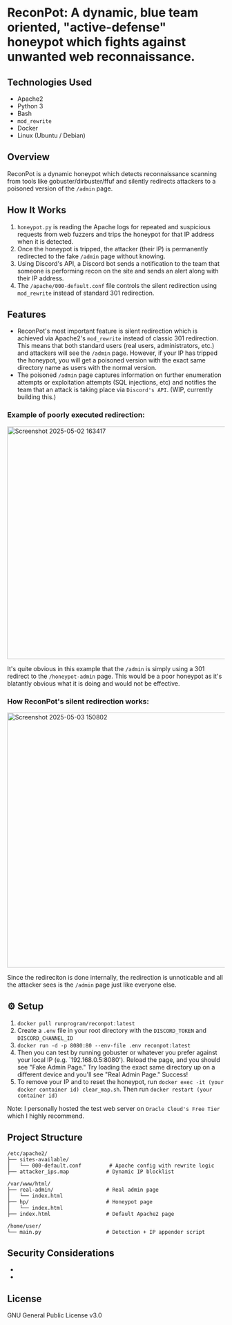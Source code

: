 # ReconPot: A dynamic, blue team oriented, "active-defense" honeypot which fights against unwanted web reconnaissance.

## Technologies Used
- Apache2
- Python 3
- Bash
- `mod_rewrite`
- Docker
- Linux (Ubuntu / Debian)

## Overview
ReconPot is a dynamic honeypot which detects reconnaissance scanning from tools like gobuster/dirbuster/ffuf and silently redirects attackers to a poisoned version of the 
```/admin``` page.

## How It Works

1. ```honeypot.py``` is reading the Apache logs for repeated and suspicious requests from web fuzzers and trips the honeypot for that IP address when it is detected.
2. Once the honeypot is tripped, the attacker (their IP) is permanently redirected to the fake ```/admin``` page without knowing.
3. Using Discord's API, a Discord bot sends a notification to the team that someone is performing recon on the site and sends an alert along with their IP address.
4. The ```/apache/000-default.conf``` file controls the silent redirection using ```mod_rewrite``` instead of standard 301 redirection.

## Features
- ReconPot's most important feature is silent redirection which is achieved via Apache2's ```mod_rewrite``` instead of classic 301 redirection. This means that both standard users (real users, administrators, etc.) and attackers will see the ```/admin``` page. However, if your IP has tripped the honeypot, you will get a poisoned version with the exact same directory name as users with the normal version.
- The poisoned ```/admin``` page captures information on further enumeration attempts or exploitation attempts (SQL injections, etc) and notifies the team that an attack is taking place via ```Discord's API```. (WIP, currently building this.)

### Example of poorly executed redirection:

<img width="539" alt="Screenshot 2025-05-02 163417" src="https://github.com/user-attachments/assets/49c0a037-79ec-4722-9e52-21485b5205af" />

It's quite obvious in this example that the ```/admin``` is simply using a 301 redirect to the ```/honeypot-admin``` page. This would be a poor honeypot as it's blatantly obvious what it is doing and would not be effective.

### How ReconPot's silent redirection works:

<img width="591" alt="Screenshot 2025-05-03 150802" src="https://github.com/user-attachments/assets/678f005f-6c64-4dc1-a91a-782d1e41ac52" />

Since the redireciton is done internally, the redirection is unnoticable and all the attacker sees is the ```/admin``` page just like everyone else.

## ⚙️ Setup
1. `docker pull runprogram/reconpot:latest`
2. Create a `.env` file in your root directory with the `DISCORD_TOKEN` and `DISCORD_CHANNEL_ID`
3. `docker run -d -p 8080:80 --env-file .env reconpot:latest`
4. Then you can test by running gobuster or whatever you prefer against your local IP (e.g. `192.168.0.5:8080'). Reload the page, and you should see "Fake Admin Page." Try loading the exact same directory up on a different device and you'll see "Real Admin Page." Success!
5. To remove your IP and to reset the honeypot, run `docker exec -it (your docker container id) clear_map.sh`. Then run `docker restart (your container id)`

Note: I personally hosted the test web server on ```Oracle Cloud's Free Tier``` which I highly recommend.
## Project Structure

```
/etc/apache2/
├── sites-available/
│   └── 000-default.conf         # Apache config with rewrite logic
├── attacker_ips.map            # Dynamic IP blocklist

/var/www/html/
├── real-admin/                 # Real admin page
│   └── index.html
├── hp/                         # Honeypot page
│   └── index.html
├── index.html                  # Default Apache2 page

/home/user/
└── main.py                     # Detection + IP appender script
```

## Security Considerations
- 
- 

## License
GNU General Public License v3.0
